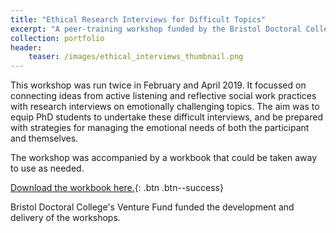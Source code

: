 ```yaml
---
title: "Ethical Research Interviews for Difficult Topics"
excerpt: "A peer-training workshop funded by the Bristol Doctoral College"
collection: portfolio
header:
    teaser: /images/ethical_interviews_thumbnail.png
---
```


This workshop was run twice in February and April 2019. It focussed on connecting ideas from active listening and reflective social work practices with research interviews on emotionally challenging topics. The aim was to equip PhD students to undertake these difficult interviews, and be prepared with strategies for managing the emotional needs of both the participant and themselves. 

The workshop was accompanied by a workbook that could be taken away to use as needed.

[Download the workbook here.]('/files/workbook.pdf){: .btn .btn--success}

Bristol Doctoral College's Venture Fund funded the development and delivery of the workshops. 